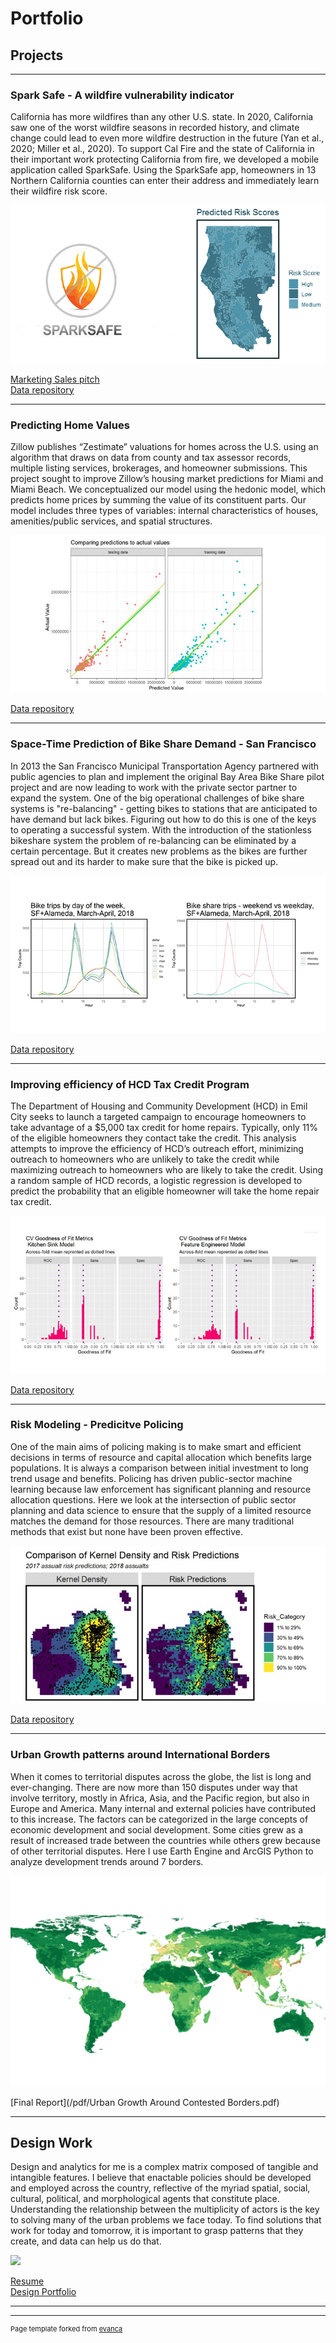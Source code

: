# Portfolio

   
## Projects
---

### Spark Safe - A wildfire vulnerability indicator 
California has more wildfires than any other U.S. state. In 2020, California saw one of the worst wildfire seasons in recorded history, and climate change could lead to even more wildfire destruction in the future (Yan et al., 2020; Miller et al., 2020). To support Cal Fire and the state of California in their important work protecting California from fire, we developed a mobile application called SparkSafe. Using the SparkSafe app, homeowners in 13 Northern California counties can enter their address and immediately learn their wildfire risk score. 

<img src="images/SparkSafe-combine.jpg?raw=true"/>

[Marketing Sales pitch](https://www.youtube.com/watch?v=gXrzPI28f2Q&feature=youtu.be)                         
[Data repository](https://github.com/palakagr/SparkSafe)

---
### Predicting Home Values
Zillow publishes “Zestimate” valuations for homes across the U.S. using an algorithm that draws on data from county and tax assessor records, multiple listing services, brokerages, and homeowner submissions. This project sought to improve Zillow’s housing market predictions for Miami and Miami Beach. We conceptualized our model using the hedonic model, which predicts home prices by summing the value of its constituent parts. Our model includes three types of variables: internal characteristics of houses, amenities/public services, and spatial structures.

<img src="images/Home2.JPG?raw=true"/>
                      
[Data repository](https://github.com/palakagr/Predicting-Home-Values)

---
### Space-Time Prediction of Bike Share Demand - San Francisco  
In 2013 the San Francisco Municipal Transportation Agency partnered with public agencies to plan and implement the original Bay Area Bike Share pilot project and are now leading to work with the private sector partner to expand the system. One of the big operational challenges of bike share systems is "re-balancing" - getting bikes to stations that are anticipated to have demand but lack bikes. Figuring out how to do this is one of the keys to operating a successful system. With the introduction of the stationless bikeshare system the problem of re-balancing can be eliminated by a certain percentage. But it creates new problems as the bikes are further spread out and its harder to make sure that the bike is picked up. 

<img src="images/Bikeshare5.jpg?raw=true"/>
                    
[Data repository](https://github.com/palakagr/Space-Time-Prediction-of-Bike-Share-Demand---San-Francisco-)

---
### Improving efficiency of HCD Tax Credit Program 
The Department of Housing and Community Development (HCD) in Emil City seeks to launch a targeted campaign to encourage homeowners to take advantage of a $5,000 tax credit for home repairs. Typically, only 11% of the eligible homeowners they contact take the credit. This analysis attempts to improve the efficiency of HCD’s outreach effort, minimizing outreach to homeowners who are unlikely to take the credit while maximizing outreach to homeowners who are likely to take the credit. Using a random sample of HCD records, a logistic regression is developed to predict the probability that an eligible homeowner will take the home repair tax credit.

<img src="images/HCD2.jpg?raw=true"/>
                    
[Data repository](https://github.com/palakagr/Improving-efficiency-of-HCD-tax-credit-program)

---
### Risk Modeling - Predicitve Policing 
One of the main aims of policing making is to make smart and efficient decisions in terms of resource and capital allocation which benefits large populations. It is always a comparison between initial investment to long trend usage and benefits. Policing has driven public-sector machine learning because law enforcement has significant planning and resource allocation questions. Here we look at the intersection of public sector planning and data science to ensure that the supply of a limited resource matches the demand for those resources. There are many traditional methods that exist but none have been proven effective.

<img src="images/Policing2.jpg?raw=true"/>
                    
[Data repository](https://github.com/palakagr/Risk-Modeling---Predicitve-Policing)

---
### Urban Growth patterns around International Borders
When it comes to territorial disputes across the globe, the list is long and ever-changing. There are now more than 150 disputes under way that involve territory, mostly in Africa, Asia, and the Pacific region, but also in Europe and America. Many internal and external policies have contributed to this increase. The factors can be categorized in the large concepts of economic development and social development. Some cities grew as a result of increased trade between the countries while others grew because of other territorial disputes. Here I use Earth Engine and ArcGIS Python to analyze development trends around 7 borders.

<img src="images/1700.png?raw=true"/>
           
[Final Report](/pdf/Urban Growth Around Contested Borders.pdf)

---
## Design Work
Design and analytics for me is a complex matrix composed of tangible and intangible features. I believe that enactable policies should be developed and employed across the country, reflective of the myriad spatial, social, cultural, political, and morphological agents that constitute place. Understanding the relationship between the multiplicity of actors is the key to solving many of the urban problems we face today. To find solutions that work for today and tomorrow, it is important to grasp patterns that they create, and data can help us do that.

<img src="images/Design.jpg?raw=true"/>

[Resume](/pdf/Resume2021.pdf)           
[Design Portfolio](/pdf/Agarwal_Palak_Portfolio.pdf)


---




---
<p style="font-size:11px">Page template forked from <a href="https://github.com/evanca/quick-portfolio">evanca</a></p>
<!-- Remove above link if you don't want to attibute -->
